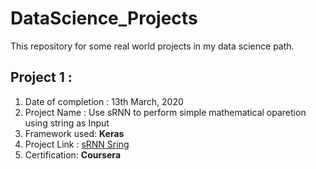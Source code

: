 # DataScience_Projects
This repository  for some real world projects in my data science path.

## Project 1 : 
1. Date of completion : 13th March, 2020
2. Project Name : Use sRNN to perform simple mathematical oparetion using string as Input
3. Framework used: **Keras** 
3. Project Link : [sRNN Sring](https://github.com/recervictory/DataScience_Projects/tree/master/Rhyme_RNN)
4. Certification: **Coursera**
